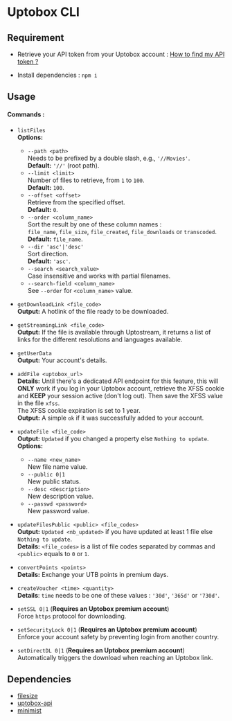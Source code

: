 # Uptobox CLI

## Requirement

- Retrieve your API token from your Uptobox account : [How to find my API token ?](https://docs.uptobox.com/#how-to-find-my-api-token)

- Install dependencies : `npm i`

## Usage

#### Commands : 

- `listFiles`\
  **Options:**
  - `--path <path>`\
    Needs to be prefixed by a double slash, e.g., `'//Movies'`.\
    **Default:** `'//'` (root path).
  - `--limit <limit>`\
    Number of files to retrieve, from `1` to `100`.\
    **Default:** `100`.
  - `--offset <offset>`\
    Retrieve from the specified offset.\
    **Default:** `0`.
  - `--order <column_name>`\
    Sort the result by one of these column names :\
    `file_name`, `file_size`, `file_created`, `file_downloads` or `transcoded`.\
    **Default:** `file_name`.
  - `--dir 'asc'|'desc'`\
    Sort direction.\
    **Default:** `'asc'`.
  - `--search <search_value>`\
    Case insensitive and works with partial filenames.
  - `--search-field <column_name>`\
    See `--order` for `<column_name>` value.
    
- `getDownloadLink <file_code>`\
  **Output:** A hotlink of the file ready to be downloaded.
  
- `getStreamingLink <file_code>`\
  **Output:** If the file is available through Uptostream, it returns a list of links for the different resolutions and languages available.

- `getUserData`\
  **Output:** Your account's details.

- `addFile <uptobox_url>`\
  **Details:** Until there's a dedicated API endpoint for this feature, this will **ONLY** work if you log in your Uptobox account, retrieve the XFSS cookie and **KEEP** your session active (don't log out). Then save the XFSS value in the file `xfss`.\
  The XFSS cookie expiration is set to 1 year.\
  **Output:** A simple `ok` if it was successfully added to your account.

- `updateFile <file_code>`\
  **Output:** `Updated` if you changed a property else `Nothing to update`.\
  **Options:**
  - `--name <new_name>`\
    New file name value.
  - `--public 0|1`\
    New public status.
  - `--desc <description>`\
    New description value.
  - `--passwd <password>`\
    New password value.

- `updateFilesPublic <public> <file_codes>`\
  **Output:** `Updated <nb_updated>` if you have updated at least 1 file else `Nothing to update`.\
  **Details:** `<file_codes>` is a list of file codes separated by commas and `<public>` equals to `0` or `1`.

- `convertPoints <points>`\
  **Details:** Exchange your UTB points in premium days.

- `createVoucher <time> <quantity>`\
  **Details**: `time` needs to be one of these values : `'30d'`, `'365d'` or `'730d'`.

- `setSSL 0|1` (**Requires an Uptobox premium account**)\
  Force `https` protocol for downloading.

- `setSecurityLock 0|1` (**Requires an Uptobox premium account**)\
  Enforce your account safety by preventing login from another country.

- `setDirectDL 0|1` (**Requires an Uptobox premium account**)\
  Automatically triggers the download when reaching an Uptobox link.

## Dependencies

- [filesize](https://www.npmjs.com/package/filesize)
- [uptobox-api](https://www.npmjs.com/package/uptobox-api)
- [minimist](https://www.npmjs.com/package/minimist)

